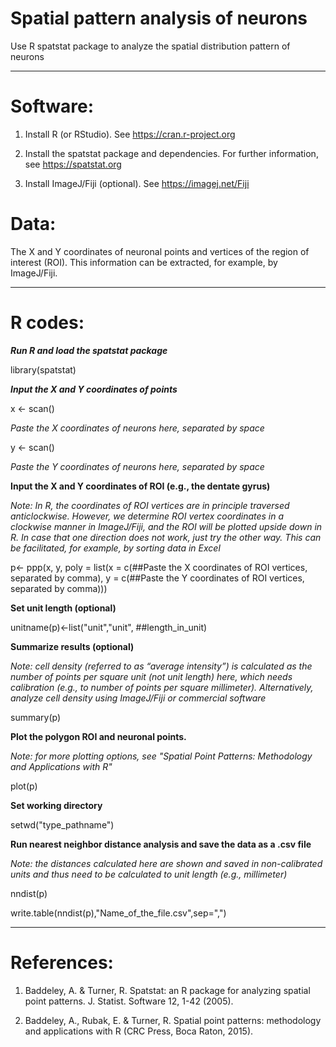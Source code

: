 # Spatial pattern analysis of neurons
Use R spatstat package to analyze the spatial distribution pattern of neurons

----
# Software:
1. Install R (or RStudio). See https://cran.r-project.org

2. Install the spatstat package and dependencies. For further information, see https://spatstat.org

3. Install ImageJ/Fiji (optional). See https://imagej.net/Fiji

# Data:

The X and Y coordinates of neuronal points and vertices of the region of interest (ROI). This information can be extracted, for example, by ImageJ/Fiji.

-----
# R codes:
***Run R and load the spatstat package***

library(spatstat)

***Input the X and Y coordinates of points***

x <- scan()

*Paste the X coordinates of neurons here, separated by space*

y <- scan()

*Paste the Y coordinates of neurons here, separated by space*

**Input the X and Y coordinates of ROI (e.g., the dentate gyrus)**

*Note: In R, the coordinates of ROI vertices are in principle traversed anticlockwise. However, we determine ROI vertex coordinates in a clockwise manner in ImageJ/Fiji, and the ROI will be plotted upside down in R. In case that one direction does not work, just try the other way. This can be facilitated, for example, by sorting data in Excel*

p<- ppp(x, y, poly = list(x = c(##Paste the X coordinates of ROI vertices, separated by comma), y = c(##Paste the Y coordinates of ROI vertices, separated by comma)))

**Set unit length (optional)**

unitname(p)<-list("unit","unit", ##length_in_unit)

**Summarize results (optional)**

*Note: cell density (referred to as “average intensity”) is calculated as the number of points per square unit (not unit length) here, which needs calibration (e.g., to number of points per square millimeter). Alternatively, analyze cell density using ImageJ/Fiji or commercial software*

summary(p)
 
**Plot the polygon ROI and neuronal points.**

*Note: for more plotting options, see "Spatial Point Patterns: Methodology and Applications with R"*

plot(p)

**Set working directory**

setwd("type_pathname")
 
**Run nearest neighbor distance analysis and save the data as a .csv file**

*Note: the distances calculated here are shown and saved in non-calibrated units and thus need to be calculated to unit length (e.g., millimeter)*

nndist(p)

write.table(nndist(p),"Name_of_the_file.csv",sep=",")

-----
# References:

1. Baddeley, A. & Turner, R. Spatstat: an R package for analyzing spatial point patterns. J. Statist. Software 12, 1-42 (2005).

2. Baddeley, A., Rubak, E. & Turner, R. Spatial point patterns: methodology and applications with R (CRC Press, Boca Raton, 2015).
